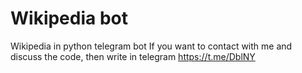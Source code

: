 # Wikipedia bot
Wikipedia in python telegram bot
If you want to contact with me and discuss the code, then write in telegram https://t.me/DblNY
